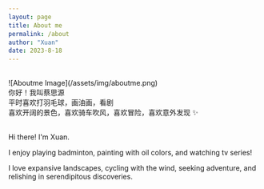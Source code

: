 ```yaml
---
layout: page
title: About me
permalink: /about
author: "Xuan"
date: 2023-8-18
---
```

<style>
  pre {
    background-color: white; /* 将背景色设置为白色 */
  }
</style>
<br>
![Aboutme Image](/assets/img/aboutme.png)
<br>
  你好！我叫蔡思源<br>
  平时喜欢打羽毛球，画油画，看剧<br>
  喜欢开阔的景色，喜欢骑车吹风，喜欢冒险，喜欢意外发现 ✨<br><br>

Hi there! I'm Xuan. 

I enjoy playing badminton, painting with oil colors, and watching tv series! 

I love expansive landscapes, cycling with the wind, seeking adventure, and relishing in serendipitous discoveries.
